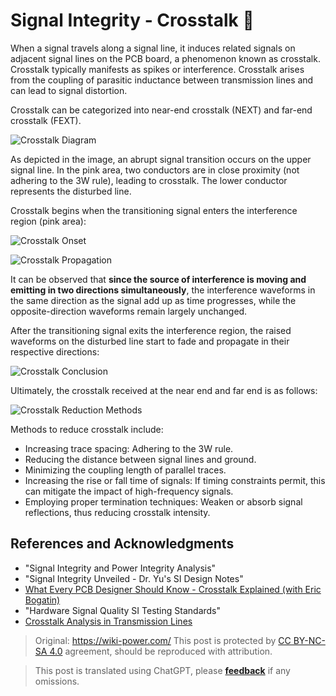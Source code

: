 # Signal Integrity - Crosstalk 🚧

When a signal travels along a signal line, it induces related signals on adjacent signal lines on the PCB board, a phenomenon known as crosstalk. Crosstalk typically manifests as spikes or interference. Crosstalk arises from the coupling of parasitic inductance between transmission lines and can lead to signal distortion.

Crosstalk can be categorized into near-end crosstalk (NEXT) and far-end crosstalk (FEXT).

![Crosstalk Diagram](https://img.wiki-power.com/d/wiki-media/img/20211014143734.png)

As depicted in the image, an abrupt signal transition occurs on the upper signal line. In the pink area, two conductors are in close proximity (not adhering to the 3W rule), leading to crosstalk. The lower conductor represents the disturbed line.

Crosstalk begins when the transitioning signal enters the interference region (pink area):

![Crosstalk Onset](https://img.wiki-power.com/d/wiki-media/img/20211014144817.png)

![Crosstalk Propagation](https://img.wiki-power.com/d/wiki-media/img/20211014145322.png)

It can be observed that **since the source of interference is moving and emitting in two directions simultaneously**, the interference waveforms in the same direction as the signal add up as time progresses, while the opposite-direction waveforms remain largely unchanged.

After the transitioning signal exits the interference region, the raised waveforms on the disturbed line start to fade and propagate in their respective directions:

![Crosstalk Conclusion](https://img.wiki-power.com/d/wiki-media/img/20211014145143.png)

Ultimately, the crosstalk received at the near end and far end is as follows:

![Crosstalk Reduction Methods](https://img.wiki-power.com/d/wiki-media/img/20211014150220.png)

Methods to reduce crosstalk include:

- Increasing trace spacing: Adhering to the 3W rule.
- Reducing the distance between signal lines and ground.
- Minimizing the coupling length of parallel traces.
- Increasing the rise or fall time of signals: If timing constraints permit, this can mitigate the impact of high-frequency signals.
- Employing proper termination techniques: Weaken or absorb signal reflections, thus reducing crosstalk intensity.

## References and Acknowledgments

- "Signal Integrity and Power Integrity Analysis"
- "Signal Integrity Unveiled - Dr. Yu's SI Design Notes"
- [What Every PCB Designer Should Know - Crosstalk Explained (with Eric Bogatin)](https://www.youtube.com/watch?v=EF7SxgcDfCo)
- "Hardware Signal Quality SI Testing Standards"
- [Crosstalk Analysis in Transmission Lines](https://blog.csdn.net/weixin_40877615/article/details/95329866)

> Original: <https://wiki-power.com/>
> This post is protected by [CC BY-NC-SA 4.0](https://creativecommons.org/licenses/by/4.0/deed.en) agreement, should be reproduced with attribution.

> This post is translated using ChatGPT, please [**feedback**](https://github.com/linyuxuanlin/Wiki_MkDocs/issues/new) if any omissions.